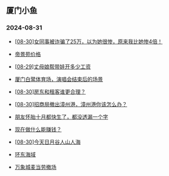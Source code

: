 ## 厦门小鱼 
### 2024-08-31

+ [[08-30]女同事被诈骗了25万，以为她很惨，原来我比她惨4倍！](http://bbs.xmfish.com/read-htm-tid-18237877.html)

+ [帝景苑价格](http://bbs.xmfish.com/read-htm-tid-18237840.html)

+ [[08-29]丈母娘帮带娃开多少工资](http://bbs.xmfish.com/read-htm-tid-18237778.html)

+ [厦门白鹭体育场，演唱会结束后的场景](http://bbs.xmfish.com/read-htm-tid-18237878.html)

+ [[08-30]房东和租客谁更合理？](http://bbs.xmfish.com/read-htm-tid-18237831.html)

+ [[08-30]招商局撤出漳州港，漳州港你该怎么办？](http://bbs.xmfish.com/read-htm-tid-18237953.html)

+ [朋友怀胎十月都快生了，都没透漏一个字](http://bbs.xmfish.com/read-htm-tid-18237872.html)

+ [现在做什么能赚钱？](http://bbs.xmfish.com/read-htm-tid-18237869.html)

+ [[08-30]今天日月谷人山人海](http://bbs.xmfish.com/read-htm-tid-18237985.html)

+ [环东海域](http://bbs.xmfish.com/read-htm-tid-18237910.html)

+ [万象城麦当劳撤场](http://bbs.xmfish.com/read-htm-tid-18237870.html)

